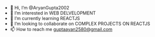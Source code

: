 - 👋 Hi, I’m @AryanGupta2002
- 👀 I’m interested in WEB DELVELOPMENT
- 🌱 I’m currently learning REACTJS
- 💞️ I’m looking to collaborate on COMPLEX PROJECTS ON REACTJS
- 📫 How to reach me guptaayan2580@gmail.com

<!---
AryanGupta2002/AryanGupta2002 is a ✨ special ✨ repository because its `README.md` (this file) appears on your GitHub profile.
You can click the Preview link to take a look at your changes.
--->
